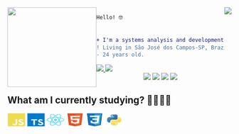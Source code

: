 <img align="left" height="180" src="https://user-images.githubusercontent.com/75621720/134444133-e2ef56fc-f1ba-4e04-8e73-4237eb95b091.gif" width="200px" />
<img align="right" height="170" src="https://media.giphy.com/media/3o7abB06u9bNzA8lu8/giphy.gif" />

```diff
Hello! 🤓


+ I'm a systems analysis and development student.
! Living in São José dos Campos-SP, Brazil.
- 24 years old.


```
<div align="left">
  <a href="https://github.com/Sarah6197">
  <img  height="180" src="https://github-readme-stats.vercel.app/api?username=Sarah6197&show_icons=true&theme=dracula&include_all_commits=true&count_private=true"/>
  <img height="180" src="https://media.giphy.com/media/XQ1FwjRKun4nS/giphy.gif" />
</div>
  
 <div align="center"> 
   <a href="https://www.linkedin.com/in/sarah-fernandes-494000196/" target="_blank"><img src="https://img.shields.io/badge/-LinkedIn-%230077B5?style=for-the-badge&logo=linkedin&logoColor=white" target="_blank"></a> 
  <a href="https://www.instagram.com/1rango_legal/" target="_blank"><img src="https://img.shields.io/badge/-Instagram-%23E4405F?style=for-the-badge&logo=instagram&logoColor=white"target="_blank"></a>
  <a href="https://www.reddit.com/user/SAREC0" target="_blank"><img src=https://img.shields.io/badge/Reddit-FF4500?style=for-the-badge&logo=reddit&logoColor=white></a>
  <a href="mailto:fernandessarah.06@gmail.com"><img src="https://img.shields.io/badge/-Gmail-%23333?style=for-the-badge&logo=gmail&logoColor=white" target="_blank"></a>
</div>
  
## What am I currently studying? 👩🏻‍🚀🚀
 <div style="display: inline_block">
  <img align="center" alt="Sarah-Js" height="30" width="40" src="https://raw.githubusercontent.com/devicons/devicon/master/icons/javascript/javascript-plain.svg">
  <img align="center" alt="Sarah-Ts" height="30" width="40" src="https://raw.githubusercontent.com/devicons/devicon/master/icons/typescript/typescript-plain.svg">
  <img align="center" alt="Sarah-React" height="30" width="40" src="https://raw.githubusercontent.com/devicons/devicon/master/icons/react/react-original.svg">
  <img align="center" alt="Sarah-HTML" height="30" width="40" src="https://raw.githubusercontent.com/devicons/devicon/master/icons/html5/html5-original.svg">
  <img align="center" alt="Sarah-CSS" height="30" width="40" src="https://raw.githubusercontent.com/devicons/devicon/master/icons/css3/css3-original.svg">
  <img align="center" alt="Sarah-Python" height="30" width="40" src="https://raw.githubusercontent.com/devicons/devicon/master/icons/python/python-original.svg">
 </div>
